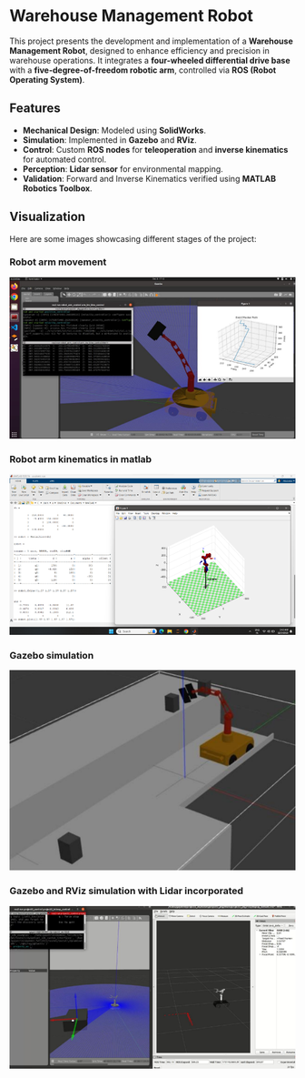 # Warehouse Management Robot

This project presents the development and implementation of a **Warehouse Management Robot**, designed to enhance efficiency and precision in warehouse operations. It integrates a **four-wheeled differential drive base** with a **five-degree-of-freedom robotic arm**, controlled via **ROS (Robot Operating System)**.

## **Features**
- **Mechanical Design**: Modeled using **SolidWorks**.
- **Simulation**: Implemented in **Gazebo** and **RViz**.
- **Control**: Custom **ROS nodes** for **teleoperation** and **inverse kinematics** for automated control.
- **Perception**: **Lidar sensor** for environmental mapping.
- **Validation**: Forward and Inverse Kinematics verified using **MATLAB Robotics Toolbox**.

## **Visualization**
Here are some images showcasing different stages of the project:

### **Robot arm movement**
![Picture 1](1.png)

### **Robot arm kinematics in matlab**
![Picture 2](4.png)

### **Gazebo simulation**
![Picture 3](6.png)

### **Gazebo and RViz simulation with Lidar incorporated**
![Picture 3](7.png)


